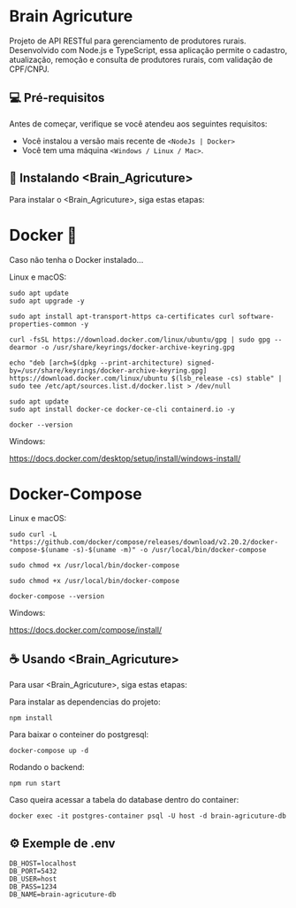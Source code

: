 # Brain Agricuture

Projeto de API RESTful para gerenciamento de produtores rurais. Desenvolvido com Node.js e TypeScript, essa aplicação permite o cadastro, atualização, remoção e consulta de produtores rurais, com validação de CPF/CNPJ.

## 💻 Pré-requisitos

Antes de começar, verifique se você atendeu aos seguintes requisitos:

- Você instalou a versão mais recente de `<NodeJs | Docker>`
- Você tem uma máquina `<Windows / Linux / Mac>`.


## 🚀 Instalando <Brain_Agricuture>

Para instalar o <Brain_Agricuture>, siga estas etapas:


# Docker 🐋

Caso não tenha o Docker instalado...

Linux e macOS:

```
sudo apt update
sudo apt upgrade -y
```

```
sudo apt install apt-transport-https ca-certificates curl software-properties-common -y
```

```
curl -fsSL https://download.docker.com/linux/ubuntu/gpg | sudo gpg --dearmor -o /usr/share/keyrings/docker-archive-keyring.gpg
```

```
echo "deb [arch=$(dpkg --print-architecture) signed-by=/usr/share/keyrings/docker-archive-keyring.gpg] https://download.docker.com/linux/ubuntu $(lsb_release -cs) stable" | sudo tee /etc/apt/sources.list.d/docker.list > /dev/null
```

```
sudo apt update
sudo apt install docker-ce docker-ce-cli containerd.io -y
```

```
docker --version
```


Windows:

https://docs.docker.com/desktop/setup/install/windows-install/

# Docker-Compose 

Linux e macOS:

```
sudo curl -L "https://github.com/docker/compose/releases/download/v2.20.2/docker-compose-$(uname -s)-$(uname -m)" -o /usr/local/bin/docker-compose
```

```
sudo chmod +x /usr/local/bin/docker-compose
```

```
sudo chmod +x /usr/local/bin/docker-compose
```

```
docker-compose --version
```

Windows:

https://docs.docker.com/compose/install/


## ☕ Usando <Brain_Agricuture>

Para usar <Brain_Agricuture>, siga estas etapas:

Para instalar as dependencias do projeto:
```
npm install 
```

Para baixar o conteiner do postgresql: 
```
docker-compose up -d
```

Rodando o backend:
```
npm run start
```

Caso queira acessar a tabela do database dentro do container: 

```
docker exec -it postgres-container psql -U host -d brain-agricuture-db
```

## ⚙️ Exemple de .env

```
DB_HOST=localhost 
DB_PORT=5432
DB_USER=host
DB_PASS=1234
DB_NAME=brain-agricuture-db
```